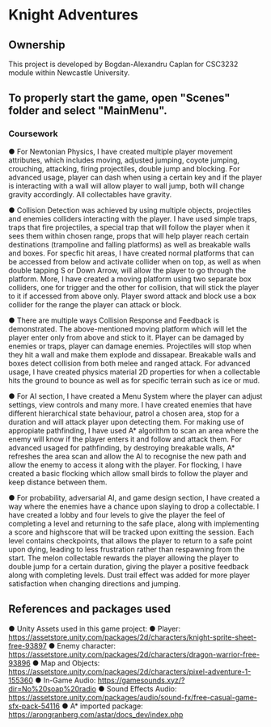 # Knight Adventures

## Ownership
This project is developed by Bogdan-Alexandru Caplan for CSC3232 module within Newcastle University.

## To properly start the game, open "Scenes" folder and select "MainMenu".

### Coursework

● For Newtonian Physics, I have created multiple player movement attributes, which includes moving, adjusted jumping, coyote jumping, crouching, attacking, firing projectiles, double jump and blocking. For advanced usage, player can dash when using a certain key and if the player is interacting with a wall will allow player to wall jump, both will change gravity accordingly. All collectables have gravity.

● Collision Detection was achieved by using multiple objects, projectiles and enemies colliders interacting with the player. I have used simple traps, traps that fire projectiles, a special trap that will follow the player when it sees them within chosen range, props that will help player reach certain destinations (trampoline and falling platforms) as well as breakable walls and boxes. For specfic hit areas, I have created normal platforms that can be accessed from below and activate collider when on top, as well as when double tapping S or Down Arrow, will allow the player to go through the platform. More, I have created a moving platform using two separate box colliders, one for trigger and the other for collision, that will stick the player to it if accessed from above only. Player sword attack and block use a box collider for the range the player can attack or block.

● There are multiple ways Collision Response and Feedback is demonstrated. The above-mentioned moving platform which will let the player enter only from above and stick to it. Player can be damaged by enemies or traps, player can damage enemies. Projectiles will stop when they hit a wall and make them explode and dissapear. Breakable walls and boxes detect collision from both melee and ranged attack. For advanced usage, I have created physics material 2D properties for when a collectable hits the ground to bounce as well as for specific terrain such as ice or mud.

● For AI section, I have created a Menu System where the player can adjust settings, view controls and many more. I have created enemies that have different hierarchical state behaviour, patrol a chosen area, stop for a duration and will attack player upon detecting them. For making use of appropiate pathfinding, I have used A* algorithm to scan an area where the enemy will know if the player enters it and follow and attack them. For advanced usaged for pathfinding, by destroying breakable walls, A* refreshes the area scan and allow the AI to recognise the new path and allow the enemy to access it along with the player. For flocking, I have created a basic flocking which allow small birds to follow the player and keep distance between them.

● For probability, adversarial AI, and game design section, I have created a way where the enemies have a chance upon slaying to drop a collectable. I have created a lobby and four levels to give the player the feel of completing a level and returning to the safe place, along with implementing a score and highscore that will be tracked upon exitting the session. Each level contains checkpoints, that allows the player to return to a safe point upon dying, leading to less frustration rather than respawning from the start. The melon collectable rewards the player allowing the player to double jump for a certain duration, giving the player a positive feedback along with completing levels. Dust trail effect was added for more player satisfaction when changing directions and jumping.

## References and packages used

● Unity Assets used in this game project:
● Player: https://assetstore.unity.com/packages/2d/characters/knight-sprite-sheet-free-93897
● Enemy character: https://assetstore.unity.com/packages/2d/characters/dragon-warrior-free-93896
● Map and Objects: https://assetstore.unity.com/packages/2d/characters/pixel-adventure-1-155360
● In-Game Audio: https://gamesounds.xyz/?dir=No%20soap%20radio
● Sound Effects Audio: https://assetstore.unity.com/packages/audio/sound-fx/free-casual-game-sfx-pack-54116
● A* imported package: https://arongranberg.com/astar/docs_dev/index.php
